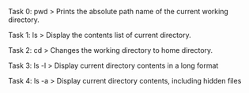 Task 0:
pwd > Prints the absolute path name of the current working directory.

Task 1:
ls > Display the contents list of current directory.

Task 2:
cd > Changes the working directory to home directory.

Task 3:
ls -l > Display current directory contents in a long format

Task 4:
ls -a > Display current directory contents, including hidden files
